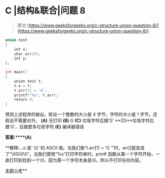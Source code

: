 # C |结构&联合|问题 8

> 原文:[https://www.geeksforgeeks.org/c-structure-union-question-8/](https://www.geeksforgeeks.org/c-structure-union-question-8/)

```cpp
union test
{
    int x;
    char arr[4];
    int y;
};

int main()
{
    union test t;
    t.x = 0;
    t.arr[1] = 'G';
    printf("%s", t.arr);
    return 0;
}
```

预测上述程序的输出。假设一个整数的大小是 4 字节，字符的大小是 1 字节。还假设不需要对齐。
**(A)** 无打印
**(B)** G
**(C)** 垃圾字符后跟‘G’
**(D)**垃圾字符后跟‘G’，后跟更多垃圾字符
**(E)** 编译器错误

**答案:****(A)**

**解释:…o 是' \0 '的 ASCII 值。当我们做“t.arr[1] = 'G '”时，arr[]就变成了“\0G\0\0”。当我们使用“%s”打印字符串时，printf 函数从第一个字符开始，一直打印到找到一个\0。因为第一个字符本身是\0，所以不打印任何内容。

[本题小考](https://www.geeksforgeeks.org/c-language-2-gq/structure-union-gq/)**